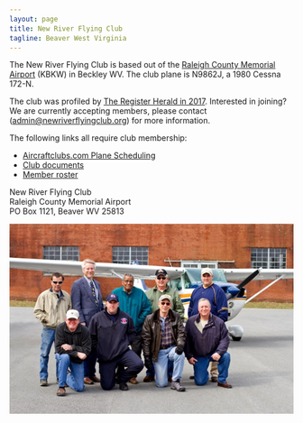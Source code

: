 ```yaml
---
layout: page
title: New River Flying Club
tagline: Beaver West Virginia
---
```


The New River Flying Club is based out of the [Raleigh County Memorial Airport](http://flybeckley.com/) (KBKW) in Beckley WV. The club plane is N9862J, a 1980 Cessna 172-N.

The club was profiled by [The Register Herald in 2017](https://www.register-herald.com/news/new-river-flying-club-celebrates-50-years/article_311679d0-0e9f-5123-9d6e-203f4d3fa065.html). Interested in joining? We are currently accepting members, please contact (admin@newriverflyingclub.org) for more information.

The following links all require club membership:
* [Aircraftclubs.com Plane Scheduling](https://www.aircraftclubs.com)
* [Club documents](https://www.aircraftclubs.com/pages/view/club.php#files)
* [Member roster](https://www.aircraftclubs.com/pages/view/club.php#members)

New River Flying Club  
Raleigh County Memorial Airport  
PO Box 1121, Beaver WV 25813  

![Club Photo](/nrfc.jpg)
